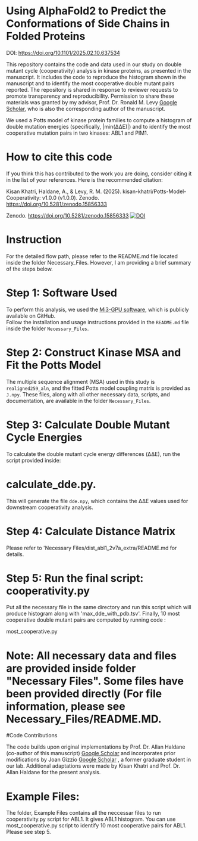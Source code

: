 # Using AlphaFold2 to Predict the Conformations of Side Chains in Folded Proteins
DOI: https://doi.org/10.1101/2025.02.10.637534

This repository contains the code and data used in our study on double mutant cycle (cooperativity) analysis in kinase proteins, as presented in the manuscript. It includes the code to reproduce the histogram shown in the manuscript and to identify the most cooperative double mutant pairs reported. The repository is shared in response to reviewer requests to promote transparency and reproducibility. Permission to share these materials was granted by my advisor, Prof. Dr. Ronald M. Levy [Google Scholar](https://scholar.google.com/citations?user=6CQ_uloAAAAJ&hl=en), who is also the corresponding author of the manuscript.

We used a Potts model of kinase protein families to compute a histogram of double mutation energies (specifically, |min(ΔΔE)|) and to identify the most cooperative mutation pairs in two kinases: ABL1 and PIM1.

# How to cite this code
If you think this has contributed to the work you are doing, consider citing it in the list of your references. Here is the recommended citation:

Kisan Khatri, Haldane, A., & Levy, R. M. (2025). kisan-khatri/Potts-Model-Cooperativity: v1.0.0 (v1.0.0). Zenodo. https://doi.org/10.5281/zenodo.15856333

Zenodo. https://doi.org/10.5281/zenodo.15856333
[![DOI](https://zenodo.org/badge/DOI/10.5281/zenodo.15856333.svg)](https://doi.org/10.5281/zenodo.15856333)
# Instruction

For the detailed flow path, please refer to the README.md file located inside the folder Necessary_Files. However, I am providing a brief summary of the steps below.
# Step 1: Software Used
To perform this analysis, we used the [Mi3-GPU software](https://github.com/ahaldane/Mi3-GPU), which is publicly available on GitHub.  
Follow the installation and usage instructions provided in the `README.md` file inside the folder `Necessary_Files`.
# Step 2: Construct Kinase MSA and Fit the Potts Model
The multiple sequence alignment (MSA) used in this study is `realigned259_aln`, and the fitted Potts model coupling matrix is provided as `J.npy`. These files, along with all other necessary data, scripts, and documentation, are available in the folder `Necessary_Files`.  
# Step 3: Calculate Double Mutant Cycle Energies
To calculate the double mutant cycle energy differences (ΔΔE), run the script provided inside:
# calculate_dde.py. 
This will generate the file `dde.npy`, which contains the ΔΔE values used for downstream cooperativity analysis.
# Step 4: Calculate Distance Matrix
Please refer to 'Necessary Files/dist_abl1_2v7a_extra/README.md  for details.
# Step 5: Run the final script: cooperativity.py
Put all the necessary file in the same directory and run this script which will produce histogram along with 'max_dde_with_pdb.tsv'. Finally, 10 most cooperative double mutant pairs are computed by running code :

most_cooperative.py
# Note: All necessary data and files are provided inside folder "Necessary Files". Some files have been provided directly (For file information, please see Necessary_Files/README.MD.


#Code Contributions

The code builds upon original implementations by Prof. Dr. Allan Haldane (co-author of this manuscript) [Google Scholar](https://scholar.google.com/citations?user=2MBqxWYAAAAJ&hl=en) and incorporates prior modifications by Joan Gizzio [Google Scholar](https://scholar.google.com/citations?user=D5H_bWEAAAAJ&hl=en) , a former graduate student in our lab. Additional adaptations were made by Kisan Khatri and Prof. Dr. Allan Haldane for the present analysis.

# Example Files:
The folder, Example Files contains all the neccessar files to run cooperativity.py script for ABL1. It gives ABL1 histogram. You can use most_cooperative.py script to identify 10 most cooperative pairs for ABL1. Please see step 5.
